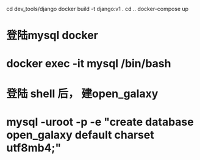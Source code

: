 
cd dev_tools/django
docker build -t django:v1 .
cd ..
docker-compose up

# 登陆mysql docker
# docker exec -it mysql /bin/bash
# 登陆 shell 后， 建open_galaxy 
# mysql -uroot -p -e "create database open_galaxy default charset utf8mb4;"
